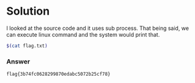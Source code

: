 # Solution

I looked at the source code and it uses sub process. That being said, we can execute linux command and the system would print that.

```bash
$(cat flag.txt)
```

### Answer

```bash
flag{3b74fc0628299870edabc5072b25cf78}
```

